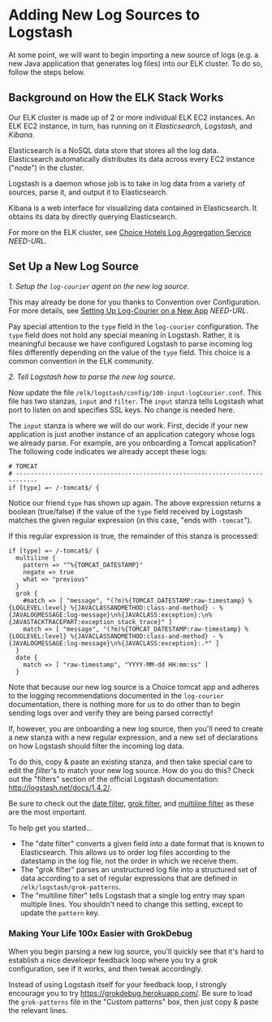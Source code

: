 # Adding New Log Sources to Logstash

At some point, we will want to begin importing a new source of logs (e.g. a new Java application that generates log files) into our ELK cluster.  To do so, follow the steps below.

## Background on How the ELK Stack Works
Our ELK cluster is made up of 2 or more individual ELK EC2 instances.  An ELK EC2 instance, in turn, has running on it *Elasticsearch*, *Logstash*, and *Kibana*.  

Elasticsearch is a NoSQL data store that stores all the log data.  Elasticsearch automatically distributes its data across every EC2 instance ("node") in the cluster.  

Logstash is a daemon whose job is to take in log data from a variety of sources, parse it, and output it to Elasticsearch.

Kibana is a web interface for visualizing data contained in Elasticsearch.  It obtains its data by directly querying Elasticsearch.

For more on the ELK cluster, see [Choice Hotels Log Aggregation Service](NEED-URL) *NEED-URL*.

## Set Up a New Log Source
*1. Setup the `log-courier` agent on the new log source.*

  This may already be done for you thanks to Convention over Configuration.  For more details, see [Setting Up Log-Courier on a New App](NEED-URL) *NEED-URL*.

  Pay special attention to the `type` field in the `log-courier` configuration.  The `type` field does not hold any special meaning in Logstash.  Rather, it is meaningful because we have configured Logstash to parse incoming log files differently depending on the value of the `type` field.  This choice is a common convention in the ELK community.

*2. Tell Logstash how to parse the new log source.*

  Now update the file `/elk/logstash/config/100-input-logCourier.conf`.  This file has two stanzas, `input` and `filter`.  The `input` stanza tells Logstash what port to listen on and specifies SSL keys.  No change is needed here.

  The `input` stanza is where we will do our work.  First, decide if your new application is just another instance of an application category whose logs we already parse.  For example, are you onboarding a Tomcat application?  The following code indicates we already accept these logs:

  ```
  # TOMCAT
  # ----------------------------------------------------------------------------
  if [type] =~ /-tomcat$/ {
  ```

  Notice our friend `type` has shown up again.  The above expression returns a boolean (true/false) if the value of the `type` field received by Logstash matches the given regular expression (in this case, "ends with `-tomcat`").

  If this regular expression is true, the remainder of this stanza is processed:

  ```
  if [type] =~ /-tomcat$/ {
    multiline {
      pattern => "^%{TOMCAT_DATESTAMP}"
      negate => true
      what => "previous"
    }
    grok {
      #match => [ "message", "(?m)%{TOMCAT_DATESTAMP:raw-timestamp} %{LOGLEVEL:level} %{JAVACLASSANDMETHOD:class-and-method} - %{JAVALOGMESSAGE:log-message}\n%{JAVACLASS:exception}:\n%{JAVASTACKTRACEPART:exception_stack_trace}" ]
      match => [ "message", "(?m)%{TOMCAT_DATESTAMP:raw-timestamp} %{LOGLEVEL:level} %{JAVACLASSANDMETHOD:class-and-method} - %{JAVALOGMESSAGE:log-message}\n%{JAVACLASS:exception}:.*" ]
    }
    date {
      match => [ "raw-timestamp", "YYYY-MM-dd HH:mm:ss" ]
    }
  ```

  Note that because our new log source is a Choice tomcat app and adheres to the logging recommendations documented in the `log-courier` documentation, there is nothing more for us to do other than to begin sending logs over and verify they are being parsed correctly!

  If, however, you are onboarding a new log source, then you'll need to create a new stanza with a new regular expression, and a new set of declarations on how Logstash should filter the incoming log data.

  To do this, copy & paste an existing stanza, and then take special care to edit the *filter*'s to match your new log source.  How do you do this?  Check out the "filters" section of the official Logstash documentation: http://logstash.net/docs/1.4.2/.

  Be sure to check out the [date filter](http://logstash.net/docs/1.4.2/filters/date), [grok filter](http://logstash.net/docs/1.4.2/filters/grok), and [multiline filter](http://logstash.net/docs/1.4.2/filters/multiline) as these are the most important.

  To help get you started...

  - The "date filter" converts a given field into a date format that is known to Elasticsearch.  This allows us to order log files according to the datestamp in the log file, not the order in which we receive them.
  - The "grok filter" parses an unstructured log file into a structured set of data according to a set of regular expressions that are defined in `/elk/logstash/grok-patterns`.
  - The "multiline filter" tells Logstash that a single log entry may span multiple lines.  You shouldn't need to change this setting, except to update the `pattern` key.

### Making Your Life 100x Easier with GrokDebug

When you begin parsing a new log source, you'll quickly see that it's hard to establish a nice develoepr feedback loop where you try a grok configuration, see if it works, and then tweak accordingly.

Instead of using Logstash itself for your feedback loop, I strongly encourage you to try https://grokdebug.herokuapp.com/.  Be sure to load the `grok-patterns` file in the "Custom patterns" box, then just copy & paste the relevant lines.
